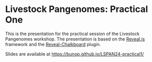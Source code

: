 # Livestock Pangenomes: Practical One

This is the presentation for the practical session of the Livestock Pangenomes workshop. 
The presentation is based on the [Reveal.js](https://revealjs.com/) 
framework and the [Reveal-Chalkboard]() plugin.

Slides are available at <https://bunop.github.io/LSPAN24-practical1/>
